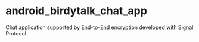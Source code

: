 # android_birdytalk_chat_app
Chat application supported by End-to-End encryption developed with Signal Protocol.
